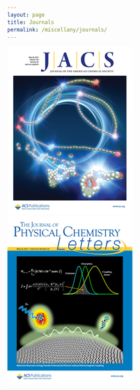 ```yaml
---
layout: page
title: Journals
permalink: /miscellany/journals/
---
```


[![jacs](/images/jacs.png)](http://pubs.acs.org/journal/jacsat)
[![jpcl](/images/jpcl.png)](http://pubs.acs.org/journal/jpclcd)

